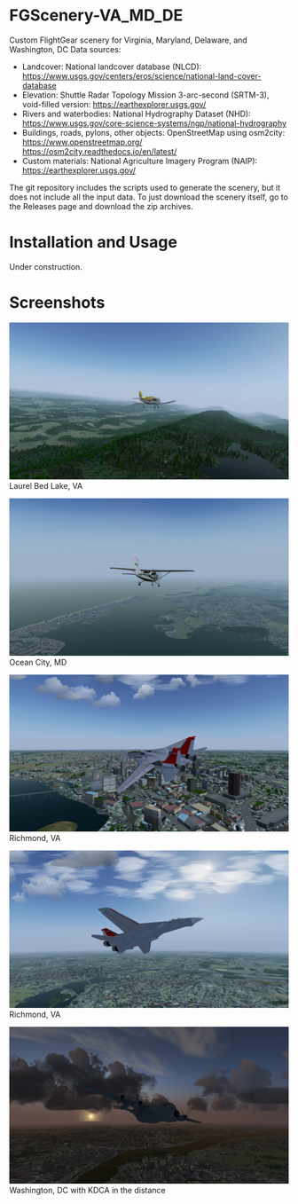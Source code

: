 # FGScenery-VA_MD_DE

Custom FlightGear scenery for Virginia, Maryland, Delaware, and Washington, DC
Data sources:
* Landcover: National landcover database (NLCD):
  https://www.usgs.gov/centers/eros/science/national-land-cover-database
* Elevation: Shuttle Radar Topology Mission 3-arc-second (SRTM-3), void-filled version:
  https://earthexplorer.usgs.gov/
* Rivers and waterbodies: National Hydrography Dataset (NHD):
  https://www.usgs.gov/core-science-systems/ngp/national-hydrography
* Buildings, roads, pylons, other objects: OpenStreetMap using osm2city:
  https://www.openstreetmap.org/
  https://osm2city.readthedocs.io/en/latest/
* Custom materials: National Agriculture Imagery Program (NAIP):
  https://earthexplorer.usgs.gov/

The git repository includes the scripts used to generate the scenery, but it does not include all the input data. To just download the scenery itself, go to the Releases page and download the zip archives.

Installation and Usage
================================================================================
Under construction.

Screenshots
================================================================================

![alt tag](https://raw.githubusercontent.com/montagdude/FGScenery-VA_MD_DE/master/screenshots/laurel_bed_lake.png)
Laurel Bed Lake, VA

![alt tag](https://raw.githubusercontent.com/montagdude/FGScenery-VA_MD_DE/master/screenshots/ocean_city.png)
Ocean City, MD

![alt tag](https://raw.githubusercontent.com/montagdude/FGScenery-VA_MD_DE/master/screenshots/richmond1.png)
Richmond, VA

![alt tag](https://raw.githubusercontent.com/montagdude/FGScenery-VA_MD_DE/master/screenshots/richmond2.png)
Richmond, VA

![alt tag](https://raw.githubusercontent.com/montagdude/FGScenery-VA_MD_DE/master/screenshots/washington_dc.png)
Washington, DC with KDCA in the distance
